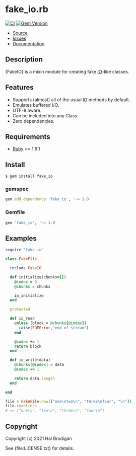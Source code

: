 # fake_io.rb

[![CI](https://github.com/postmodern/fake_io.rb/actions/workflows/ruby.yml/badge.svg)](https://github.com/postmodern/fake_io.rb/actions/workflows/ruby.yml)
[![Gem Version](https://badge.fury.io/rb/fake_io.svg)](https://badge.fury.io/rb/fake_io)

* [Source](https://github.com/postmodern/fake_io.rb)
* [Issues](https://github.com/postmodern/fake_io.rb/issues)
* [Documentation](http://rubydoc.info/gems/fake_io/frames)

## Description

{FakeIO} is a mixin module for creating fake [IO]-like classes.

## Features

* Supports (almost) all of the usual [IO] methods by default.
* Emulates buffered I/O.
* UTF-8 aware.
* Can be included into any Class.
* Zero dependencies.

## Requirements

* [Ruby] >= 1.9.1

[Ruby]: https://www.ruby-lang.org/

## Install

```shell
$ gem install fake_io
```

### gemspec

```ruby
gem.add_dependency 'fake_io', '~> 1.0'
```

### Gemfile

```ruby
gem 'fake_io', '~> 1.0'
```

## Examples

```ruby
require 'fake_io'

class FakeFile

  include FakeIO

  def initialize(chunks=[])
    @index = 0
    @chunks = chunks

    io_initialize
  end

  protected

  def io_read
    unless (block = @chunks[@index])
      raise(EOFError,"end of stream")
    end

    @index += 1
    return block
  end

  def io_write(data)
    @chunks[@index] = data
    @index += 1

    return data.length
  end

end

file = FakeFile.new(["one\ntwo\n", "three\nfour", "\n"])
file.readlines
# => ["one\n", "two\n", "three\n", "four\n"]
```

## Copyright

Copyright (c) 2021 Hal Brodigan

See {file:LICENSE.txt} for details.

[IO]: https://rubydoc.info/stdlib/core/IO
